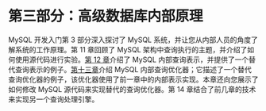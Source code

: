 # 第三部分：高级数据库内部原理

MySQL 开发入门第 3 部分深入探讨了 MySQL 系统，并让您从内部人员的角度了解系统的工作原理。第 11 章回顾了 MySQL 架构中查询执行的主题，并介绍了如何使用源代码进行实验。[第 12 章](12.html)介绍了 MySQL 内部查询表示，并提供了一个替代查询表示的例子。[第十三章](13.html)介绍 MySQL 内部查询优化器；它描述了一个替代查询优化器的例子，该优化器使用了前一章中的内部表示实现。本章还向您展示了如何修改 MySQL 源代码来实现替代的查询优化器。第 14 章结合了前几章的技术来实现另一个查询处理引擎。